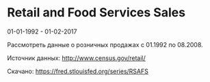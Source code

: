 Retail and Food Services Sales
==============================
01-01-1992 - 01-02-2017

Рассмотреть данные о розничных продажах с 01.1992 по 08.2008.

Источник данных: http://www.census.gov/retail/

Скачано: https://fred.stlouisfed.org/series/RSAFS
